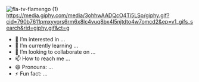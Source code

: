 ![fla-tv-flamengo (1)](https://github.com/user-attachments/assets/3662009a-48fa-474e-bfdf-adfe7eecc6bd)
https://media.giphy.com/media/3ohhwAADQcO4Ti5LSo/giphy.gif?cid=790b7611pmxyvors6rm6x8lc4vuq8bx4l5njtdto4w7omcd2&ep=v1_gifs_search&rid=giphy.gif&ct=g
- 👀 I’m interested in ...
- 🌱 I’m currently learning ...
- 💞️ I’m looking to collaborate on ...
- 📫 How to reach me ...
- 😄 Pronouns: ...
- ⚡ Fun fact: ...

<!---
Henryzin08/Henryzin08 is a ✨ special ✨ repository because its `README.md` (this file) appears on your GitHub profile.
You can click the Preview link to take a look at your changes.
--->
